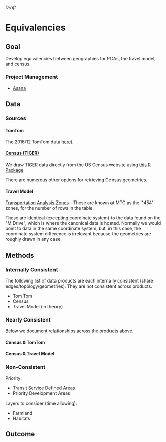 *Draft*

# Equivalencies

## Goal

Develop equivalencies between geographies for PDAs, the travel model, and census. 

### Project Management 

- [Asana](https://app.asana.com/0/23428721243788/384604299561177) 

## Data

### Sources

#### TomTom

The 2016/12 TomTom data [here](https://github.com/BayAreaMetro/DataServices/tree/master/TomTom%20Base%20Map)). 

#### [Census (TIGER)](https://github.com/walkerke/tigris)

We draw TIGER data directly from the US Census website using [this R Package](https://github.com/walkerke/tigris). 

There are numerous other options for retrieving Census geometries. 

#### Travel Model

[Transportation Analysis Zones](http://opendata.mtc.ca.gov/datasets/transportation-analysis-zones) - These are known at MTC as the '1454' zones, for the number of rows in the table. 

These are identical (excepting coordinate system) to the data found on the "M Drive", which is where the canonical data is hosted. Normally we would point to data in the same coordinate system, but, in this case, the coordinate system difference is irrelevant because the geometries are roughly drawn in any case.  

## Methods

### Internally Consistent

The following list of data products are each internally consistent (share edges/topology/geometries). They are not consistent across products. 

- Tom Tom
- Census
- Travel Model (in theory)

### Nearly Consistent

Below we document relationships across the products above. 

#### Census & TomTom

#### Census & Travel Model

### Non-Consistent

Priority:

- [Transit Service Defined Areas](https://github.com/BayAreaMetro/Data-And-Visualization-Projects/blob/master/legislative_transit_data.md)
- Priority Development Areas

Layers to consider (time allowing):

- Farmland
- Habitats

## Outcome